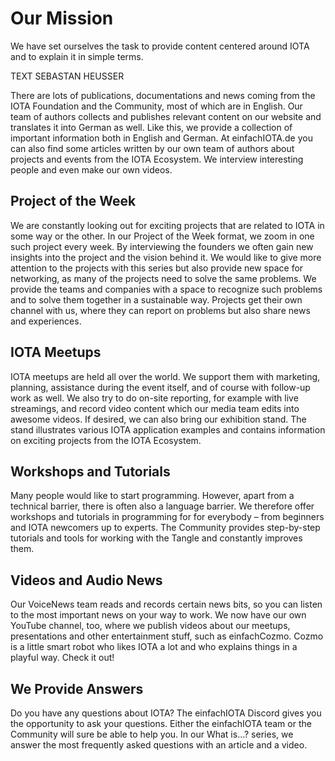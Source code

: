 # Our Mission

<div class="introdution">
We have set ourselves the task to provide content centered around IOTA and to explain it in simple terms.
</div>

TEXT SEBASTAN HEUSSER

There are lots of publications, documentations and news coming from the IOTA Foundation and the Community, most of which are in English. Our team of authors collects and publishes relevant content on our website and translates it into German as well. Like this, we provide a collection of important information both in English and German. At einfachIOTA.de you can also find some articles written by our own team of authors about projects and events from the IOTA Ecosystem. We interview interesting people and even make our own videos.

## Project of the Week
We are constantly looking out for exciting projects that are related to IOTA in some way or the other. In our Project of the Week format, we zoom in one such project every week. By interviewing the founders we often gain new insights into the project and the vision behind it. We would like to give more attention to the projects with this series but also provide new space for networking, as many of the projects need to solve the same problems. We provide the teams and companies with a space to recognize such problems and to solve them together in a sustainable way. Projects get their own channel with us, where they can report on problems but also share news and experiences.

## IOTA Meetups
IOTA meetups are held all over the world. We support them with marketing, planning, assistance during the event itself, and of course with follow-up work as well. We also try to do on-site reporting, for example with live streamings, and record video content which our media team edits into awesome videos. If desired, we can also bring our exhibition stand. The stand illustrates various IOTA application examples and contains information on exciting projects from the IOTA Ecosystem.

## Workshops and Tutorials
Many people would like to start programming. However, apart from a
technical barrier, there is often also a language barrier. We therefore offer workshops and tutorials in programming for for everybody – from beginners and IOTA newcomers up to experts. The Community provides step-by-step tutorials and tools for working with the Tangle and constantly improves them.

## Videos and Audio News
Our VoiceNews team reads and records certain news bits, so you can listen to the most important news on your way to work. We now have our own YouTube channel, too, where we publish videos about our meetups, presentations and other entertainment stuff, such as einfachCozmo. Cozmo is a little smart robot who likes IOTA a lot and who explains things in a playful way. Check it out!

## We Provide Answers
Do you have any questions about IOTA? The einfachIOTA Discord gives you the opportunity to ask your questions. Either the einfachIOTA team or the Community will sure be able to help you. In our What is...? series, we answer the most frequently asked questions with an article and a video.


